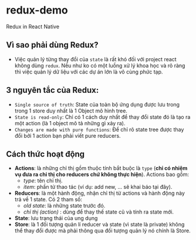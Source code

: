 # redux-demo
Redux in React Native

## Vì sao phải dùng Redux?
- Việc quản lý từng thay đổi của ```state``` là rất khó đối với project react không dùng ```redux```. Nếu như ko có một luồng xử lý khoa học và rõ ràng thì việc quản lý dữ liệu với các dự án lớn là vô cùng phức tạp.

## 3 nguyên tắc của Redux:
- ```Single source of truth```: State của toàn bộ ứng dụng được lưu trong trong 1 store duy nhất là 1 Object mô hình tree.
- ```State is read-only```: Chỉ có 1 cách duy nhất để thay đổi state đó là tạo ra một action (là 1 object mô tả những gì xảy ra).
- ```Changes are made with pure functions```: Để chỉ rõ state tree được thay đổi bởi 1 action bạn phải viết pure reducers.

## Cách thức hoạt động
- **Actions**: là những chỉ thị gồm thuộc tính bắt buộc là ```type``` (**chỉ có nhiệm vụ đưa ra chỉ thị cho reducers chứ không thực hiện**). Actions bao gồm: 
    - *type*: tên chỉ thị.
    - *item*: phần tử thao tác (ví dụ: add new, ... sẽ khai báo tại đây).
- **Reducers**: là một hành động, nhận chỉ thị từ actions và hành động này trả về 1 state. Có 2 tham số:
    - *old state*: là những state trước đó.
    - *chỉ thị (action)* : dùng để thay thế state cũ và tính ra state mới.
- **State**: lưu trạng thái của ung dụng
- **Store**: là 1 đối tượng quản lí reducer và state (vì state là private) không thể thay đổi được mà phải thông qua đối tượng quản lý nó chính là Store.
